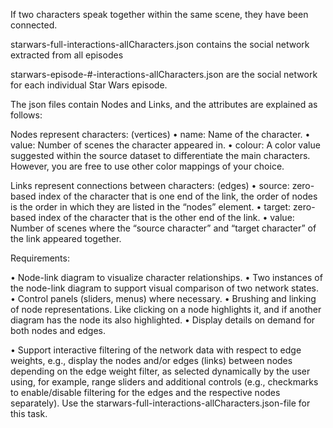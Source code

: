 If two characters speak together within the same scene, they have been connected. 

starwars-full-interactions-allCharacters.json contains the social network extracted from all episodes

starwars-episode-#-interactions-allCharacters.json are the social network for each individual Star Wars episode.

The json files contain Nodes and Links, and the attributes are explained as follows: 

Nodes represent characters: (vertices)
• name: Name of the character. 
• value: Number of scenes the character appeared in. 
• colour: A color value suggested within the source dataset to differentiate the main characters. However, you are free to use other color mappings of your choice. 


Links represent connections between characters: (edges)
• source: zero-based index of the character that is one end of the link, the order of nodes is the order in which they are listed in the “nodes” element. 
• target: zero-based index of the character that is the other end of the link. 
• value: Number of scenes where the “source character” and “target character” of the link appeared together.


Requirements:

• Node-link diagram to visualize character relationships.
• Two instances of the node-link diagram to support visual comparison of two network states.
• Control panels (sliders, menus) where necessary.
• Brushing and linking of node representations. Like clicking on a node highlights it, and if another diagram has the node its also highlighted.
• Display details on demand for both nodes and edges.

• Support interactive filtering of the network data with respect to edge weights, e.g., 
display the nodes and/or edges (links) between nodes depending on the edge weight filter, 
as selected dynamically by the user using, for example, range sliders and additional controls 
(e.g., checkmarks to enable/disable filtering for the edges and the respective nodes separately). 
Use the starwars-full-interactions-allCharacters.json-file for this task.
